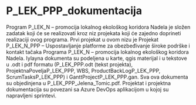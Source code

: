 # P_LEK_PPP_dokumentacija
Program P_LEK_N – promocija lokalnog ekološkog koridora Nadela  je složen zadatak koji će se realizovati kroz niz projekata koji će zajedno doprineti realizaciji ovog programa.  Prvi projekat u ovom nizu je Projekat P_LEK_N_PPP – Uspostavljanje platforme za obezbeđivanje široke podrške i kontakt tačaka Programa P_LEK_N – promocija lokalnog ekološkog koridora Nadela.
Iylayna dokumenta su podeljena u karte, qgis materijal i u tekstove u .odt i pdf formatu (P_LEK_PPP.odt (tekst projekta), ProjektnaPoveljaP_LEK_PPP, WBS, ProductBackLogP_LEK_PPP, ScrumTasksP_LEK_PPP) i GanttProjectP_LEK_PPP.gan. Sva ova dokumenta su objedinjena u P_LEK_PPP_Jelena_Tomic.pdf. Projektat i projektna dokumentacija su povezani sa Azure DevOps aplikacijom u kojoj su napravljeni sprintevi.  

